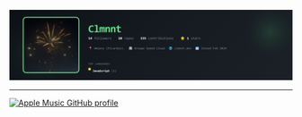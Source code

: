 ![Clmnnt's GitHub Banner](https://raw.githubusercontent.com/Clmnnt/Clmnnt/main/banner.png)
___
[![Apple Music GitHub profile](https://music-profile.rayriffy.com/theme/dark.svg?uid=001038.dfeba0480e374baf8d448f4639de60ef.1723)](https://music-profile.rayriffy.com)

